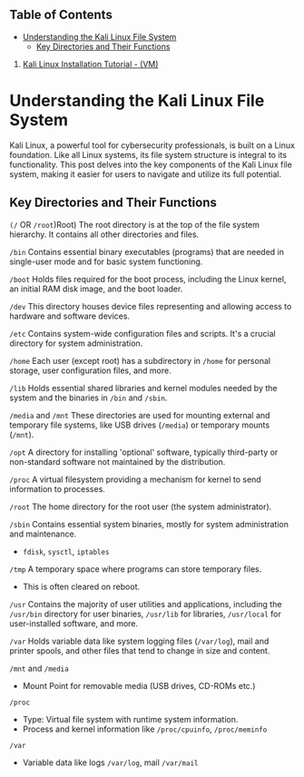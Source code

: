 ## Table of Contents

- [Understanding the Kali Linux File System](#understanding\the\kali\linux\file\system)
  - [Key Directories and Their Functions](#Key\Directories\and\Their\Functions)

1. [Kali Linux Installation Tutorial - (VM)](https://www.ifixit.com/Guide/How+to+Install+Kali+Linux+onto+a+Virtual+Machine/150086)
# Understanding the Kali Linux File System
Kali Linux, a powerful tool for cybersecurity professionals, is built on a Linux foundation. Like all Linux systems, its file system structure is integral to its functionality. This post delves into the key components of the Kali Linux file system, making it easier for users to navigate and utilize its full potential.
## Key Directories and Their Functions
 `(/` OR `/root`)Root)
The root directory is at the top of the file system hierarchy. It contains all other directories and files.

`/bin`
Contains essential binary executables (programs) that are needed in single-user mode and for basic system functioning.

`/boot`
Holds files required for the boot process, including the Linux kernel, an initial RAM disk image, and the boot loader.

`/dev`
This directory houses device files representing and allowing access to hardware and software devices.

`/etc`
Contains system-wide configuration files and scripts. It's a crucial directory for system administration.

`/home`
Each user (except root) has a subdirectory in `/home` for personal storage, user configuration files, and more.

`/lib`
Holds essential shared libraries and kernel modules needed by the system and the binaries in `/bin` and `/sbin`.

`/media` and `/mnt`
These directories are used for mounting external and temporary file systems, like USB drives (`/media`) or temporary mounts (`/mnt`).

`/opt`
A directory for installing 'optional' software, typically third-party or non-standard software not maintained by the distribution.

`/proc`
A virtual filesystem providing a mechanism for kernel to send information to processes.

`/root`
The home directory for the root user (the system administrator).
 
`/sbin`
Contains essential system binaries, mostly for system administration and maintenance.
 - `fdisk`, `sysctl`, `iptables`

`/tmp`
A temporary space where programs can store temporary files.
- This is often cleared on reboot.

`/usr`
Contains the majority of user utilities and applications, including the `/usr/bin` directory for user binaries, `/usr/lib` for libraries, `/usr/local` for user-installed software, and more.

`/var`
Holds variable data like system logging files (`/var/log`), mail and printer spools, and other files that tend to change in size and content.

`/mnt` and `/media`
- Mount Point for removable media (USB drives, CD-ROMs etc.)

`/proc`
- Type: Virtual file system with runtime system information.
- Process and kernel information like `/proc/cpuinfo`, `/proc/meminfo`

`/var`
- Variable data like logs `/var/log`, mail `/var/mail`






